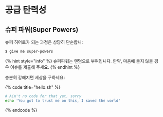 # 공급 탄력성

## 슈퍼 파워\(Super Powers\)

슈퍼 히어로가 되는 과정은 상당히 단순합니:

```
$ give me super-powers
```

{% hint style="info" %}
 슈퍼파워는 랜덤으로 부여됩니다. 만약, 마음에 들지 않을 경우 이슈를 제출해 주세요.
{% endhint %}

충분히 강해지면 세상을 구하세요:

{% code title="hello.sh" %}
```bash
# Ain't no code for that yet, sorry
echo 'You got to trust me on this, I saved the world'
```
{% endcode %}



